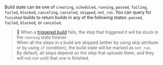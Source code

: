 Build state can be one of `creating`, `scheduled`, `running`, `passed`, `failing`, `failed`, `blocked`, `canceling`, `canceled`, `skipped`, `not_run`.
You can query for `finished` builds to return builds in any of the following states: `passed`, `failed`, `blocked`, or `canceled`.

>🚧
> When a <a href="/docs/pipelines/trigger-step">triggered build</a> fails, the step that triggered it will be stuck in the <code>running</code> state forever.<br>
> When all the steps in a build are skipped (either by using skip attribute or by using `if` condition), the build state will be marked as `not_run`. <br>
By default, all steps depend on the step that uploads them, and they will not run until that one is finished. 

